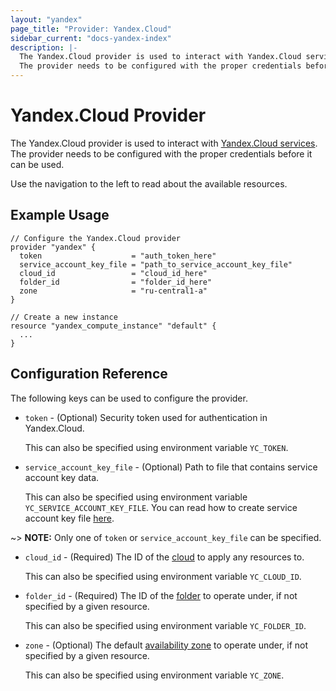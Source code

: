 ```yaml
---
layout: "yandex"
page_title: "Provider: Yandex.Cloud"
sidebar_current: "docs-yandex-index"
description: |-
  The Yandex.Cloud provider is used to interact with Yandex.Cloud services.
  The provider needs to be configured with the proper credentials before it can be used.
---
```


# Yandex.Cloud Provider

The Yandex.Cloud provider is used to interact with
[Yandex.Cloud services](https://cloud.yandex.com/). The provider needs
to be configured with the proper credentials before it can be used.

Use the navigation to the left to read about the available resources.

## Example Usage

```hcl
// Configure the Yandex.Cloud provider
provider "yandex" {
  token                    = "auth_token_here"
  service_account_key_file = "path_to_service_account_key_file"
  cloud_id                 = "cloud_id_here"
  folder_id                = "folder_id_here"
  zone                     = "ru-central1-a"
}

// Create a new instance
resource "yandex_compute_instance" "default" {
  ...
}
```

## Configuration Reference

The following keys can be used to configure the provider.

* `token` - (Optional) Security token used for authentication in Yandex.Cloud.

  This can also be specified using environment variable `YC_TOKEN`.

* `service_account_key_file` - (Optional) Path to file that contains service account key data.

  This can also be specified using environment variable `YC_SERVICE_ACCOUNT_KEY_FILE`.
  You can read how to create service account key file [here][yandex-service-account-key].

~> **NOTE:** Only one of `token` or `service_account_key_file` can be specified.

* `cloud_id` - (Required) The ID of the [cloud][yandex-cloud] to apply any resources to.

  This can also be specified using environment variable `YC_CLOUD_ID`.

* `folder_id` - (Required) The ID of the [folder][yandex-folder] to operate under, if not specified by a given resource.

  This can also be specified using environment variable `YC_FOLDER_ID`.

* `zone` - (Optional) The default [availability zone][yandex-zone] to operate under, if not specified by a given resource.

  This can also be specified using environment variable `YC_ZONE`.


[yandex-cloud]: https://cloud.yandex.com/docs/resource-manager/concepts/resources-hierarchy#cloud
[yandex-folder]: https://cloud.yandex.com/docs/resource-manager/concepts/resources-hierarchy#folder
[yandex-zone]: https://cloud.yandex.com/docs/overview/concepts/geo-scope
[yandex-service-account-key]: https://cloud.yandex.com/docs/iam/operations/iam-token/create-for-sa#keys-create
